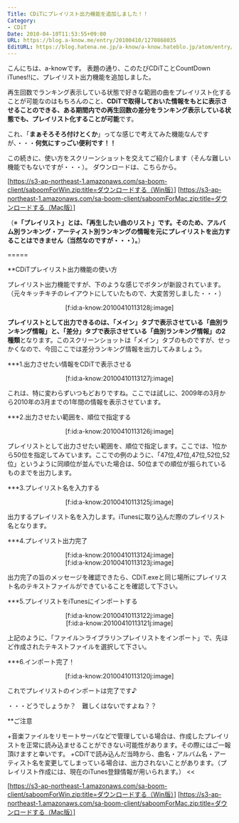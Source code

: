 ```yaml
---
Title: CDiTにプレイリスト出力機能を追加しました！！
Category:
- CDiT
Date: 2010-04-10T11:53:55+09:00
URL: https://blog.a-know.me/entry/20100410/1270868035
EditURL: https://blog.hatena.ne.jp/a-know/a-know.hateblo.jp/atom/entry/12921228815727979846
---
```


こんにちは、a-knowです。
表題の通り、このたびCDiTことCountDown iTunes!!に、プレイリスト出力機能を追加しました。

再生回数でランキング表示している状態で好きな範囲の曲をプレイリスト化することが可能なのはもちろんのこと、<span style="font-weight:bold;">CDiTで取得しておいた情報をもとに表示させることのできる、ある期間内での再生回数の差分をランキング表示している状態でも、プレイリスト化することが可能</span>です。

これ、「<span style="font-weight:bold;">まぁそろそろ付けとくか</span>」ってな感じで考えてみた機能なんですが、・・・<span style="font-weight:bold;">何気にすっごい便利です！！</span>


この続きに、使い方をスクリーンショットを交えてご紹介します（そんな難しい機能でもないですが・・・）。
ダウンロードは、こちらから。


[https://s3-ap-northeast-1.amazonaws.com/sa-boom-client/saboomForWin.zip:title=ダウンロードする（Win版）]
[https://s3-ap-northeast-1.amazonaws.com/sa-boom-client/saboomForMac.zip:title=ダウンロードする（Mac版）]


（※<span style="font-weight:bold;">「プレイリスト」とは、「再生したい曲のリスト」です。そのため、アルバム別ランキング・アーティスト別ランキングの情報を元にプレイリストを出力することはできません（当然なのですが・・・）。</span>）

=====

**CDiTプレイリスト出力機能の使い方

プレイリスト出力機能ですが、下のような感じでボタンが新設されています。（元々キッチキチのレイアウトにしていたもので、大変苦労しました・・・）


<div align = center>[f:id:a-know:20100410113128j:image]</div>


<span style="font-weight:bold;">プレイリストとして出力できるのは、「メイン」タブで表示させている「曲別ランキング情報」と、「差分」タブで表示させている「曲別ランキング情報」の2種類</span>となります。このスクリーンショットは「メイン」タブのものですが、せっかくなので、今回ここでは差分ランキング情報を出力してみましょう。


***1.出力させたい情報をCDiTで表示させる

<div align = center>[f:id:a-know:20100410113127j:image]</div>

これは、特に変わらずいつもどおりですね。ここでは試しに、2009年の3月から2010年の3月までの1年間の情報を表示させています。


***2.出力させたい範囲を、順位で指定する

<div align = center>[f:id:a-know:20100410113126j:image]</div>

プレイリストとして出力させたい範囲を、順位で指定します。ここでは、1位から50位を指定してみています。ここでの例のように、「47位,47位,47位,52位,52位」というように同順位が並んでいた場合は、50位までの順位が振られているものまでを出力します。


***3.プレイリスト名を入力する

<div align = center>[f:id:a-know:20100410113125j:image]</div>

出力するプレイリスト名を入力します。iTunesに取り込んだ際のプレイリスト名となります。


***4.プレイリスト出力完了

<div align = center>[f:id:a-know:20100410113124j:image]</div>
<div align = center>[f:id:a-know:20100410113123j:image]</div>

出力完了の旨のメッセージを確認できたら、CDiT.exeと同じ場所にプレイリスト名のテキストファイルができていることを確認して下さい。


***5.プレイリストをiTunesにインポートする

<div align = center>[f:id:a-know:20100410113122j:image]</div>
<div align = center>[f:id:a-know:20100410113121j:image]</div>

上記のように、「ファイル＞ライブラリ＞プレイリストをインポート」で、先ほど作成されたテキストファイルを選択して下さい。


***6.インポート完了！

<div align = center>[f:id:a-know:20100410113120j:image]</div>

これでプレイリストのインポートは完了です♪


・・・どうでしょうか？　難しくはないですよね？？



**ご注意
>>
+音楽ファイルをリモートサーバなどで管理している場合は、作成したプレイリストを正常に読み込ませることができない可能性があります。その際にはご一報頂けますと幸いです。
+CDiTで読み込んだ当時から、曲名・アルバム名・アーティスト名を変更してしまっている場合は、出力されないことがあります。（プレイリスト作成には、現在のiTunes登録情報が用いられます。）
<<


[https://s3-ap-northeast-1.amazonaws.com/sa-boom-client/saboomForWin.zip:title=ダウンロードする（Win版）]
[https://s3-ap-northeast-1.amazonaws.com/sa-boom-client/saboomForMac.zip:title=ダウンロードする（Mac版）]


<script src="https://moshi-moshi.moshimo.works/moshimoshi/a_know_blog/20100410-1270868035?title=CDiT%E3%81%AB%E3%83%97%E3%83%AC%E3%82%A4%E3%83%AA%E3%82%B9%E3%83%88%E5%87%BA%E5%8A%9B%E6%A9%9F%E8%83%BD%E3%82%92%E8%BF%BD%E5%8A%A0%E3%81%97%E3%81%BE%E3%81%97%E3%81%9F%EF%BC%81%EF%BC%81"></script>
